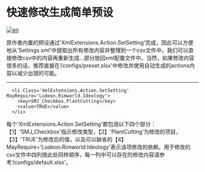 # 快速修改生成简单预设
[![en](https://img.shields.io/badge/lang-en-red.svg)](https://github.com/uranv/Some-More-Jobs-CHS/blob/main/actions/readme.en.md)

原作者内置的预设通过'XmlExtensions.Action.SetSetting'完成，因此可以方便地从'Settings.xml'中提取出所有修改内容并整理到一个csv文件中。我们可以直接修改csv中的内容再重新生成<actions>...</actions>部分放回xml配置文件中。当然，如果修改内容很多的话，推荐直接在‘/configs/preset.xlsx'中修改并使用自动生成的actions内容以减少出错的可能。

---
```
  <li Class='XmlExtensions.Action.SetSetting' MayRequire='Ludeon.Rimworld.Ideology'>
    <key>SMJ_Checkbox.PlantCutting</key>
    <value>TRUE</value>
  </li>
```
每个'XmlExtensions.Action.SetSetting'都包涵以下四个部分：【1】'SMJ_Checkbox'指示修改类型，【2】'PlantCutting'为修改的项目，【3】'TRUE'为修改后的值，以及可以缺省的【4】MayRequire='Ludeon.Rimworld.Ideology'表示该项修改的依赖。用于修改的csv文件中四列按此处同样顺序，每一列中可以存在的修改内容请参考‘/configs/default.xlsx'。
